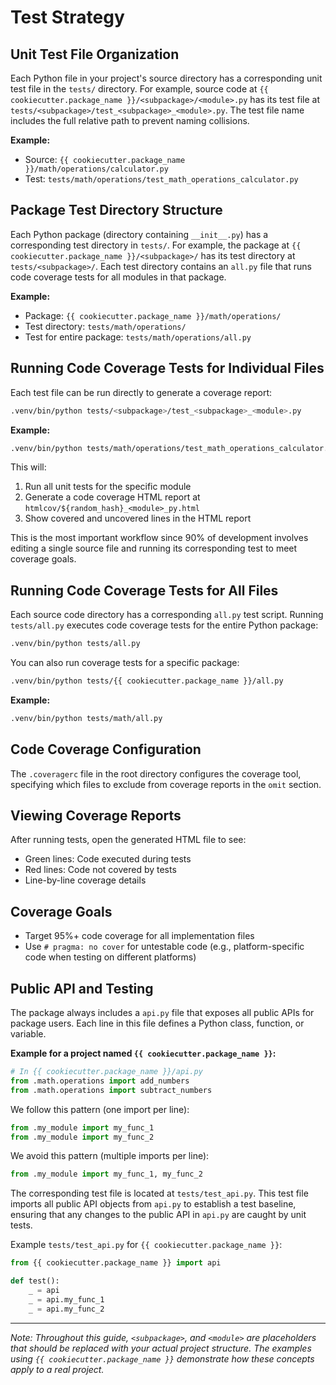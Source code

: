# Test Strategy

## Unit Test File Organization

Each Python file in your project's source directory has a corresponding unit test file in the `tests/` directory. For example, source code at `{{ cookiecutter.package_name }}/<subpackage>/<module>.py` has its test file at `tests/<subpackage>/test_<subpackage>_<module>.py`. The test file name includes the full relative path to prevent naming collisions.

**Example:**

- Source: `{{ cookiecutter.package_name }}/math/operations/calculator.py`
- Test: `tests/math/operations/test_math_operations_calculator.py`

## Package Test Directory Structure

Each Python package (directory containing `__init__.py`) has a corresponding test directory in `tests/`. For example, the package at `{{ cookiecutter.package_name }}/<subpackage>/` has its test directory at `tests/<subpackage>/`. Each test directory contains an `all.py` file that runs code coverage tests for all modules in that package.

**Example:**

- Package: `{{ cookiecutter.package_name }}/math/operations/`
- Test directory: `tests/math/operations/`
- Test for entire package: `tests/math/operations/all.py`

## Running Code Coverage Tests for Individual Files

Each test file can be run directly to generate a coverage report:

```bash
.venv/bin/python tests/<subpackage>/test_<subpackage>_<module>.py
```

**Example:**
```bash
.venv/bin/python tests/math/operations/test_math_operations_calculator.py
```

This will:

1. Run all unit tests for the specific module
2. Generate a code coverage HTML report at `htmlcov/${random_hash}_<module>_py.html`
3. Show covered and uncovered lines in the HTML report

This is the most important workflow since 90% of development involves editing a single source file and running its corresponding test to meet coverage goals.

## Running Code Coverage Tests for All Files

Each source code directory has a corresponding `all.py` test script. Running `tests/all.py` executes code coverage tests for the entire Python package:

```bash
.venv/bin/python tests/all.py
```

You can also run coverage tests for a specific package:

```bash
.venv/bin/python tests/{{ cookiecutter.package_name }}/all.py
```

**Example:**
```bash
.venv/bin/python tests/math/all.py
```

## Code Coverage Configuration

The `.coveragerc` file in the root directory configures the coverage tool, specifying which files to exclude from coverage reports in the `omit` section.

## Viewing Coverage Reports

After running tests, open the generated HTML file to see:

- Green lines: Code executed during tests
- Red lines: Code not covered by tests  
- Line-by-line coverage details

## Coverage Goals

- Target 95%+ code coverage for all implementation files
- Use `# pragma: no cover` for untestable code (e.g., platform-specific code when testing on different platforms)

## Public API and Testing

The package always includes a `api.py` file that exposes all public APIs for package users. Each line in this file defines a Python class, function, or variable.

**Example for a project named `{{ cookiecutter.package_name }}`:**
```python
# In {{ cookiecutter.package_name }}/api.py
from .math.operations import add_numbers
from .math.operations import subtract_numbers
```

We follow this pattern (one import per line):

```python
from .my_module import my_func_1
from .my_module import my_func_2
```

We avoid this pattern (multiple imports per line):

```python
from .my_module import my_func_1, my_func_2
```

The corresponding test file is located at `tests/test_api.py`. This test file imports all public API objects from `api.py` to establish a test baseline, ensuring that any changes to the public API in `api.py` are caught by unit tests.

Example `tests/test_api.py` for `{{ cookiecutter.package_name }}`:
```python
from {{ cookiecutter.package_name }} import api

def test():
    _ = api
    _ = api.my_func_1
    _ = api.my_func_2
```

---

*Note: Throughout this guide, `<subpackage>`, and `<module>` are placeholders that should be replaced with your actual project structure. The examples using `{{ cookiecutter.package_name }}` demonstrate how these concepts apply to a real project.*
